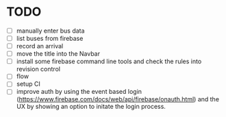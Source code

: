 # TODO

* [ ] manually enter bus data
* [ ] list buses from firebase
* [ ] record an arrival
* [ ] move the title into the Navbar
* [ ] install some firebase command line tools and check the rules into revision control
* [ ] flow
* [ ] setup CI
* [ ] improve auth by using the event based login (https://www.firebase.com/docs/web/api/firebase/onauth.html) and the UX by showing an option to initate the login process.
